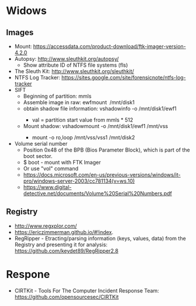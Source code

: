 # Widows

## Images
- Mount: https://accessdata.com/product-download/ftk-imager-version-4.2.0
- Autopsy: http://www.sleuthkit.org/autopsy/
  - Show attribute ID of NTFS file systems (fls)
- The Sleuth Kit: http://www.sleuthkit.org/sleuthkit/
- NTFS Log Tracker: https://sites.google.com/site/forensicnote/ntfs-log-tracker
- SIFT
  - Beginning of partition: mmls <image>
  - Assemble image in raw: ewfmount <image> /mnt/disk1
  - obtain shadow file information: vshadowinfo -o <val> /mnt/disk1/ewf1
    - val = partition start value from mmls * 512
  - Mount shadow: vshadowmount -o <val>  /mnt/disk1/ewf1 /mnt/vss
    - mount -o ro,loop /mnt/vss/vss1 /mnt/disk2
- Volume serial number
  - Position 0x48 of the BPB (Bios Parameter Block), which is part of the boot sector.
  - $ boot - mount with FTK Imager
  - Or use "vol" command
  - https://docs.microsoft.com/en-us/previous-versions/windows/it-pro/windows-server-2003/cc781134(v=ws.10)
  - https://www.digital-detective.net/documents/Volume%20Serial%20Numbers.pdf

## Registry
- http://www.regxplor.com/
- https://ericzimmerman.github.io/#!index.
- RegRipper - Etracting/parsing information (keys, values, data) from the Registry and presenting it for analysis: https://github.com/keydet89/RegRipper2.8

# Respone

- CIRTKit - Tools For The Computer Incident Response Team: https://github.com/opensourcesec/CIRTKit
